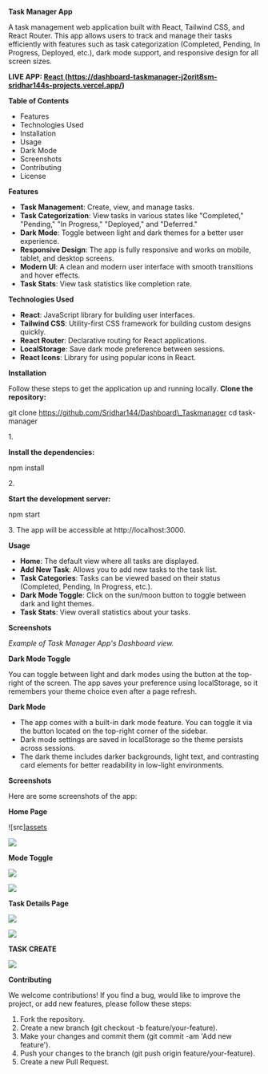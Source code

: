 ﻿**Task Manager App**

A task management web application built with React, Tailwind CSS, and React Router. This app allows users to track and manage their tasks efficiently with features such as task categorization (Completed, Pending, In Progress, Deployed, etc.), dark mode support, and responsive design for all screen sizes.

**LIVE APP: [React ](https://dashboard-taskmanager-j2orit8sm-sridhar144s-projects.vercel.app/)(https://dashboard-taskmanager-j2orit8sm-sridhar144s-projects.vercel.app/)**

**Table of Contents**

- Features
- Technologies Used
- Installation
- Usage
- Dark Mode
- Screenshots
- Contributing
- License

**Features**

- **Task Management**: Create, view, and manage tasks.
- **Task Categorization**: View tasks in various states like "Completed," "Pending," "In Progress," "Deployed," and "Deferred."
- **Dark Mode**: Toggle between light and dark themes for a better user experience.
- **Responsive Design**: The app is fully responsive and works on mobile, tablet, and desktop screens.
- **Modern UI**: A clean and modern user interface with smooth transitions and hover effects.
- **Task Stats**: View task statistics like completion rate.

**Technologies Used**

- **React**: JavaScript library for building user interfaces.
- **Tailwind CSS**: Utility-first CSS framework for building custom designs quickly.
- **React Router**: Declarative routing for React applications.
- **LocalStorage**: Save dark mode preference between sessions.
- **React Icons**: Library for using popular icons in React.

**Installation**

Follow these steps to get the application up and running locally. **Clone the repository:**

git clone https://github.com/Sridhar144/Dashboard\_Taskmanager cd task-manager

1\.

**Install the dependencies:**

npm install

2\.

**Start the development server:**

npm start

3\. The app will be accessible at http://localhost:3000.

**Usage**

- **Home**: The default view where all tasks are displayed.
- **Add New Task**: Allows you to add new tasks to the task list.
- **Task Categories**: Tasks can be viewed based on their status (Completed, Pending, In Progress, etc.).
- **Dark Mode Toggle**: Click on the sun/moon button to toggle between dark and light themes.
- **Task Stats**: View overall statistics about your tasks.

**Screenshots**

*Example of Task Manager App's Dashboard view.*

**Dark Mode Toggle**

You can toggle between light and dark modes using the button at the top-right of the screen. The app saves your preference using localStorage, so it remembers your theme choice even after a page refresh.

**Dark Mode**

- The app comes with a built-in dark mode feature. You can toggle it via the button located on the top-right corner of the sidebar.
- Dark mode settings are saved in localStorage so the theme persists across sessions.
- The dark theme includes darker backgrounds, light text, and contrasting card elements for better readability in low-light environments.

**Screenshots**

Here are some screenshots of the app:

**Home Page**

![src][assets](Aspose.Words.70add526-fe3c-408b-86cd-7bb11517df99.001.jpeg)

![](Aspose.Words.70add526-fe3c-408b-86cd-7bb11517df99.002.jpeg)

**Mode Toggle**

![](Aspose.Words.70add526-fe3c-408b-86cd-7bb11517df99.003.jpeg)

![](Aspose.Words.70add526-fe3c-408b-86cd-7bb11517df99.004.jpeg)

**Task Details Page**

![](Aspose.Words.70add526-fe3c-408b-86cd-7bb11517df99.005.jpeg)

![](Aspose.Words.70add526-fe3c-408b-86cd-7bb11517df99.006.jpeg)

**TASK CREATE**

![](Aspose.Words.70add526-fe3c-408b-86cd-7bb11517df99.007.jpeg)

**Contributing**

We welcome contributions! If you find a bug, would like to improve the project, or add new features, please follow these steps:

1. Fork the repository.
1. Create a new branch (git checkout -b feature/your-feature).
1. Make your changes and commit them (git commit -am 'Add new feature').
1. Push your changes to the branch (git push origin feature/your-feature).
5. Create a new Pull Request.
